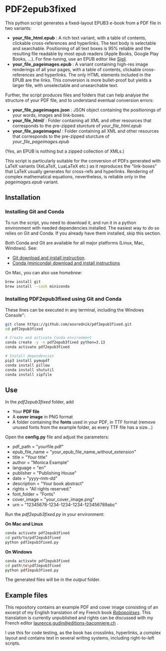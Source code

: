 # PDF2epub3fixed

This python script generates a fixed-layout EPUB3 e-book from a PDF file in two variants:

- __your_file_html.epub__ : A rich text variant, with a table of contents, clickable cross-references and hyperlinks. The text body is selectable and searchable. Positioning of all text boxes is 95% reliable and the resulting file readable by most epub readers (Apple Books, Google Play Books, ...). For fine-tuning, use an EPUB editor like [Sigil](https://sigil-ebook.com/).
- __your_file_pageimages.epub__ : A variant containing high-res image renderings of all your pages, with a table of contents, clickable cross-references and hyperlinks. The only HTML elements included in the EPUB are the links. This conversion is more bullet-proof but yields a larger file, with unselectable and unsearchable text.

Further, the script produces files and folders that can help analyse the structure of your PDF file, and to understand eventual conversion errors:

- __your_file_pageimages.json__ : JSON object containing the positionings of your words, images and link-boxes.
- __your_file_html/__ : Folder containing all XML and other resources that corresponds to the pre-zipped sturcture of _your\_file\_html.epub_
- __your_file_pageimages/__ : Folder containing all XML and other resources that corresponds to the pre-zipped sturcture of _your\_file\_pageimages.epub_

(Yes, an EPUB is nothing but a zipped collection of XMLs.)

This script is particularly suitable for the conversion of PDFs generated with LaTeX variants (XeLaTeX, LuaLaTeX etc.) as it reproduces the "link-boxes" that LaTeX usually generates for cross-refs and hyperlinks. Rendering of complex mathematical equations, nevertheless, is reliable only in the _pageimages.epub_ variant.

## Installation

### Installing Git and Conda

To run the script, you need to download it, and run it in a python environment with needed dependencies installed. The easiest way to do so relies on Git and Conda. If you already have them installed, skip this section.

Both Conda and Git are available for all major platforms (Linux, Mac, Windows). See:

- [Git download and install instruction](https://git-scm.com/downloads).
- [Conda (miniconda) download and install instructions](https://docs.anaconda.com/miniconda/install/)

On Mac, you can also use _homebrew_:

```bash
brew install git
brew install --cask miniconda
```

### Installing PDF2epub3fixed using Git and Conda

These lines can be executed in any terminal, including the Windows Console":

```bash
git clone https://github.com/aourednik/pdf2epub3fixed.git
cd pdf2epub3fixed

# Create and activate Conda environment
conda create -y -n pdf2epub3fixed python=3.13
conda activate pdf2epub3fixed

# Install dependencies
pip3 install pymupdf
conda install pillow
conda install shututil
conda install zipfile
```

## Use

In the _pdf2epub3fixed_ folder, add

- Your __PDF file__
- A __cover image__ in PNG format
- A folder containing the __fonts__ used in your PDF, in TTF format (remove unused fonts from the example folder, as every TTF file has a size...)

Open the __config.py__ file and adjust the parameters:

- pdf_path = "yourfile.pdf"  
- epub_file_name = "your_epub_file_name_without_extension" 
- title = "Your title"
- author = "Monica Example"
- language = "en"
- publisher = "Publishing House"
- date = "yyyy-mm-dd"
- description = "Your book abstract"
- rights = "All rights reserved."
- font_folder = "Fonts"
- cover_image = "your_cover_image.png"
- urn = "12345678-1234-1234-1234-123456789abc"

Run the _pdf2epub3fixed.py_ in your environment:

__On Mac and Linux__

```bash
conda activate pdf2epub3fixed
cd path/to/pdf2epub3fixed
python pdf2epub3fixed.py
```

__On Windows__

```bash
conda activate pdf2epub3fixed
cd path\to\pdf2epub3fixed
python pdf2epub3fixed.py
```
The generated files will be in the _output_ folder.

## Example files

This repository contains an example PDF and cover image consisting of an excerpt of my English translation of my French book [_Robopoïèses_](https://www.editions-baconniere.ch/fr/catalogue/484). This translation is currently unpublished and rights can be discussed with my French editor laurence.gudin@editions-baconniere.ch .

I use this for code testing, as the book has crosslinks, hyperlinks, a complex layout and contains text in several writing systems, including right-to-left scripts.
